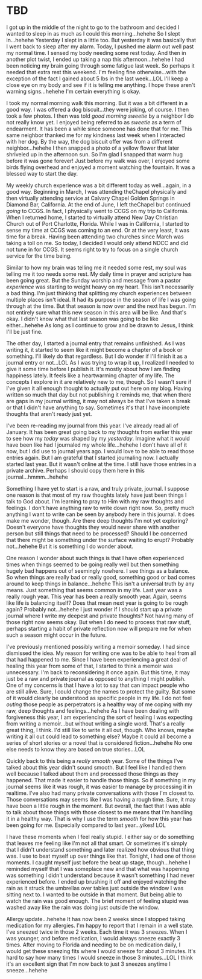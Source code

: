 # TBD

I got up in the middle of the night to go to the bathroom and decided I wanted to sleep in as much as I could this morning...hehehe So I slept in...hehehe Yesterday I slept in a little too. But yesterday it was basically that I went back to sleep after my alarm. Today, I pushed me alarm out well past my normal time. I sensed my body needing some rest today. And then in another plot twist, I ended up taking a nap this afternoon...hehehe I had been noticing my brain going through some fatigue last week. So perhaps it needed that extra rest this weekend. I'm feeling fine otherwise...with the exception of the fact I gained about 5 lbs in the last week...LOL I'll keep a close eye on my body and see if it is telling me anything. I hope these aren't warning signs...hehehe I'm certain everything is okay.

I took my normal morning walk this morning. But it was a bit different in a good way. I was offered a dog biscuit...they were joking, of course. I then took a few photos. I then was told *good morning sweetie* by a neighbor I do not really know yet. I enjoyed being referred to as *sweetie* as a term of endearment. It has been a while since someone has done that for me. This same neighbor thanked me for my kindness last week when I interacted with her dog. By the way, the dog biscuit offer was from a different neighbor...hehehe I then snapped a photo of a yellow flower that later shriveled up in the afternoon sun. So I'm glad I snapped that warm hug before it was gone forever! Just before my walk was over, I enjoyed some birds flying overhead and enjoyed a moment watching the fountain. It was a blessed way to start the day.

My weekly church experience was a bit different today as well...again, in a good way. Beginning in March, I was attending theChapel physically and then virtually attending service at Calvary Chapel Golden Springs in Diamond Bar, California. At the end of June, I left theChapel but continued *going* to CCGS. In fact, I physically went to CCGS on my trip to California. When I returned home, I started to virtually attend New Day Christian Church out of Port Charlotte, Florida. While I was in California, I started to sense my time at CCGS was coming to an end. Or at the very least, it was time for a break. Having been attending two churches since March was taking a toll on me. So today, I decided I would only attend NDCC and did not tune in for CCGS. It seems right to try to focus on a single church service for the time being.

Similar to how my brain was telling me it needed some rest, my soul was telling me it too needs some rest. My daily time in prayer and scripture has been going great. But the Sunday worship and message from a pastor *experience* was starting to weight heavy on my heart. This isn't necessarily a bad thing. I'm just thinking that splitting my church experiences between multiple places isn't ideal. It had its purpose in the season of life I was going through at the time. But that season is now over and the next has begun. I'm not entirely sure what this new season in this area will be like. And that's okay. I didn't know what that last season was going to be like either...hehehe As long as I continue to grow and be drawn to Jesus, I think I'll be just fine.

The other day, I started a journal entry that remains unfinished. As I was writing it, it started to seem like it might become a chapter of a book or something. I'll likely do that regardless. But I do wonder if I'll finish it as a journal entry or not...LOL As I was trying to wrap it up, I realized I needed to give it some time before I publish it. It's mostly about how I am finding happiness lately. It feels like a heartwarming chapter of my life. The concepts I explore in it are relatively new to me, though. So I wasn't sure if I've given it all enough thought to actually put out here on my blog. Having written so much that day but not publishing it reminds me, that when there are gaps in my journal writing, it may not always be that I've taken a break or that I didn't have anything to say. Sometimes it's that I have incomplete thoughts that aren't ready just yet.

I've been re-reading my journal from this year. I've already read all of January. It has been great going back to my thoughts from earlier this year to see how my *today* was shaped by my *yesterday*. Imagine what it would have been like had I journaled my whole life...hehehe I don't have all of it now, but I did use to journal years ago. I would love to be able to read those entries again. But I am grateful that I started journaling now. I actually started last year. But it wasn't online at the time. I still have those entries in a private archive. Perhaps I should copy them here in this journal...hmmm...hehehe

Something I have yet to start is a raw, and truly private, journal. I suppose one reason is that most of my raw thoughts lately have just been things I talk to God about. I'm learning to pray to Him with my raw thoughts and feelings. I don't have anything raw to write down right now. So, pretty much anything I want to write can be seen by anybody here in this journal. It does make me wonder, though. Are there deep thoughts I'm not yet exploring? Doesn't everyone have thoughts they would never share with another person but still things that need to be processed? Should I be concerned that there might be something under the surface waiting to erupt? Probably not...hehehe But it is something I do wonder about.

One reason I wonder about such things is that I have often experienced times when things seemed to be going really well but then something hugely bad happens out of seemingly nowhere. I see things as a balance. So when things are really bad or really good, something good or bad comes around to keep things in balance...hehehe This isn't a universal truth by any means. Just something that seems common in my life. Last year was a really rough year. This year has been a really smooth year. Again, seems like life is balancing itself? Does that mean next year is going to be rough again? Probably not...hehehe I just wonder if I should start up a private journal where I write my deepest and private thoughts? Not having many of those right now seems okay. But when I do need to process that raw stuff, perhaps starting a habit of private reflection now will prepare me for when such a season might occur in the future.

I've previously mentioned possibly writing a memoir someday. I had since dismissed the idea. My reason for writing one was to be able to heal from all that had happened to me. Since I have been experiencing a great deal of healing this year from some of that, I started to think a memoir was unnecessary. I'm back to reconsidering it once again. But this time, it may just be a raw and private journal as opposed to anything I might publish. One of my concerns is that I have a lot to say that can impact people who are still alive. Sure, I could change the names to protect the guilty. But some of it would clearly be understood as specific people in my life. I do not feel *outing* those people as perpetrators is a healthy way of me coping with my raw, deep thoughts and feelings...hehehe As I have been dealing with forgiveness this year, I am experiencing the sort of healing I was expecting from writing a memoir...but without writing a single word. That's a really great thing, I think. I'd still like to write it all out, though. Who knows, maybe writing it all out could lead to something else? Maybe it could all become a series of short stories or a novel that is considered fiction...hehehe No one else needs to know they are based on true stories...LOL

Quickly back to this being a *really smooth* year. Some of the things I've talked about this year didn't sound smooth. But I feel like I handled them well because I talked about them and processed those things as they happened. That made it easier to handle those things. So if something in my journal seems like it was rough, it was easier to manage by processing it in realtime. I've also had many private conversations with those I'm closest to. Those conversations may seems like I was having a rough time. Sure, it may have been a little rough in the moment. But overall, the fact that I was able to talk about those things with those closest to me means that I'm handling it in a healthy way. That is why I use the term *smooth* for how this year has been going for me. Especially compared to last year...yikes! LOL

I have these moments when I feel really stupid. I either say or do something that leaves me feeling like I'm not all that smart. Or sometimes it's simply that I didn't understand something and later realized how obvious that thing was. I use to beat myself up over things like that. Tonight, I had one of those moments. I caught myself just before the beat up stage, though...hehehe I reminded myself that I was someplace new and that what was happening was something I didn't understand because it wasn't something I had never experienced before. I ended up brushing it off and enjoyed watching the rain as it struck the umbrellas over tables just outside the window I was sitting next to. I wanted to be outside in that moment. But being able to watch the rain was good enough. The brief moment of feeling stupid was washed away like the rain was doing just outside the window.

Allergy update...hehehe It has now been 2 weeks since I stopped taking medication for my allergies. I'm happy to report that I remain in a well state. I've sneezed twice in those 2 weeks. Each time it was 3 sneezes. When I was younger, and before medication, I would always sneeze exactly 3 times. After moving to Florida and needing to be on medication daily, I would get these sneezing fits where I would sneeze for about 3 minutes. It's hard to say how many times I would sneeze in those 3 minutes...LOL I think it's an excellent sign that I'm now back to just 3 sneezes anytime I sneeze...hehehe

